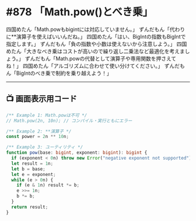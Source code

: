 # #878 「Math.pow()とべき乗」

四国めたん「Math.powもbigintには対応していません。」
ずんだもん「代わりに**演算子を使えばいいんだね。」
四国めたん「はい、BigIntの指数もBigIntで指定します。」
ずんだもん「負の指数や小数は使えないから注意しよう。」
四国めたん「大きなべき乗はコストが高いので繰り返し二乗法など最適化を考えましょう。」
ずんだもん「Math.powの代替として演算子や専用関数を押さえてね！」
四国めたん「アルゴリズムに合わせて使い分けてください。」
ずんだもん「BigIntのべき乗で制約を乗り越えよう！」

---

## 📺 画面表示用コード

```typescript
/** Example 1: Math.powは不可 */
// Math.pow(2n, 10n); // コンパイル・実行ともにエラー

/** Example 2: **演算子 */
const power = 2n ** 10n;

/** Example 3: ユーティリティ */
function pow(base: bigint, exponent: bigint): bigint {
  if (exponent < 0n) throw new Error("negative exponent not supported");
  let result = 1n;
  let b = base;
  let e = exponent;
  while (e > 0n) {
    if (e & 1n) result *= b;
    e >>= 1n;
    b *= b;
  }
  return result;
}
```
